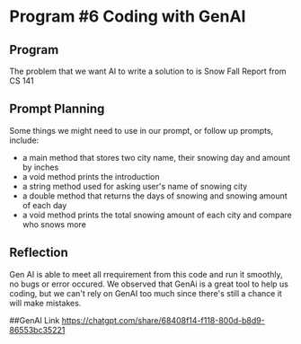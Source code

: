 # Program #6 Coding with GenAI
## Program
The problem that we want AI to write a solution to is Snow Fall Report from CS 141

## Prompt Planning
Some things we might need to use in our prompt, or follow up prompts, include:
* a main method that stores two city name, their snowing day and amount by inches
* a void method prints the introduction
* a string method used for asking user's name of snowing city
* a double method that returns the days of snowing and snowing amount of each day
* a void method prints the total snowing amount of each city and compare who snows more

## Reflection
Gen AI is able to meet all rrequirement from this code and run it smoothly, no bugs or error occured.
We observed that GenAi is a great tool to help us coding, but we can't rely on GenAI too much since there's still a chance it will make mistakes.

##GenAI Link
https://chatgpt.com/share/68408f14-f118-800d-b8d9-86553bc35221
